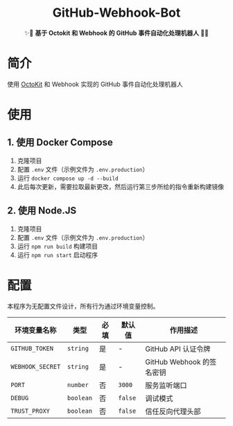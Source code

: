 <div align="center">

# GitHub-Webhook-Bot
✨🎉 **基于 Octokit 和 Webhook 的 GitHub 事件自动化处理机器人** 🎉✨
</div>

# 简介
使用 [OctoKit](https://github.com/octokit) 和 Webhook 实现的 GitHub 事件自动化处理机器人

# 使用
## 1. 使用 Docker Compose
1. 克隆项目
2. 配置 `.env` 文件（示例文件为 `.env.production`）
3. 运行 `docker compose up -d --build`
4. 此后每次更新，需要拉取最新更改，然后运行第三步所给的指令重新构建镜像

## 2. 使用 Node.JS
1. 克隆项目
2. 配置 `.env` 文件（示例文件为 `.env.production`）
3. 运行 `npm run build` 构建项目
4. 运行 `npm run start` 启动程序

# 配置
本程序为无配置文件设计，所有行为通过环境变量控制。

| 环境变量名称      | 类型        | 必填  | 默认值        | 作用描述                                                             |
|------------------|-------------|-------|--------------|----------------------------------------------------------------------|
| `GITHUB_TOKEN`   | `string`    | 是    | -            | GitHub API 认证令牌                                                   |
| `WEBHOOK_SECRET` | `string`    | 是    | -            | GitHub Webhook 的签名密钥                                             |
| `PORT`           | `number`    | 否    | `3000`       | 服务监听端口                                                          |
| `DEBUG`          | `boolean`   | 否    | `false`      | 调试模式                                                             |
| `TRUST_PROXY`    | `boolean`   | 否    | `false`      | 信任反向代理头部                                                      |